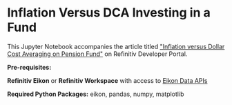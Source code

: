 # Inflation Versus DCA Investing in a Fund

This Jupyter Notebook accompanies the article titled ["Inflation versus Dollar Cost Averaging on Pension Fund"](https://developers.refinitiv.com/en/article-catalog/article/inflation-versus-dollar-cost-averaging-pension-fund-refinitiv) on Refinitiv Developer Portal.

**Pre-requisites:** 

**Refinitiv Eikon** or **Refinitiv Workspace** with access to [Eikon Data APIs](https://developers.refinitiv.com/eikon-data-apis)

**Required Python Packages:** eikon, pandas, numpy, matplotlib 
